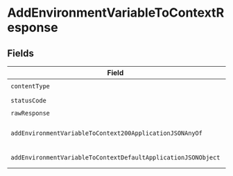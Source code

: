 # AddEnvironmentVariableToContextResponse


## Fields

| Field                                                                                                                                     | Type                                                                                                                                      | Required                                                                                                                                  | Description                                                                                                                               |
| ----------------------------------------------------------------------------------------------------------------------------------------- | ----------------------------------------------------------------------------------------------------------------------------------------- | ----------------------------------------------------------------------------------------------------------------------------------------- | ----------------------------------------------------------------------------------------------------------------------------------------- |
| `contentType`                                                                                                                             | *String*                                                                                                                                  | :heavy_check_mark:                                                                                                                        | N/A                                                                                                                                       |
| `statusCode`                                                                                                                              | *Integer*                                                                                                                                 | :heavy_check_mark:                                                                                                                        | N/A                                                                                                                                       |
| `rawResponse`                                                                                                                             | [HttpResponse<byte[]>](https://docs.oracle.com/en/java/javase/11/docs/api/java.net.http/java/net/http/HttpResponse.html)                  | :heavy_minus_sign:                                                                                                                        | N/A                                                                                                                                       |
| `addEnvironmentVariableToContext200ApplicationJSONAnyOf`                                                                                  | *Object*                                                                                                                                  | :heavy_minus_sign:                                                                                                                        | The new environment variable                                                                                                              |
| `addEnvironmentVariableToContextDefaultApplicationJSONObject`                                                                             | [AddEnvironmentVariableToContextDefaultApplicationJSON](../../models/operations/AddEnvironmentVariableToContextDefaultApplicationJSON.md) | :heavy_minus_sign:                                                                                                                        | Error response.                                                                                                                           |